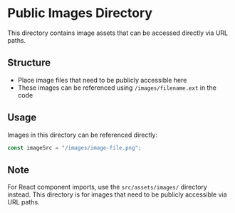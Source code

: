 # Public Images Directory

This directory contains image assets that can be accessed directly via URL paths.

## Structure
- Place image files that need to be publicly accessible here
- These images can be referenced using `/images/filename.ext` in the code

## Usage
Images in this directory can be referenced directly:
```javascript
const imageSrc = "/images/image-file.png";
```

## Note
For React component imports, use the `src/assets/images/` directory instead.
This directory is for images that need to be publicly accessible via URL paths.
